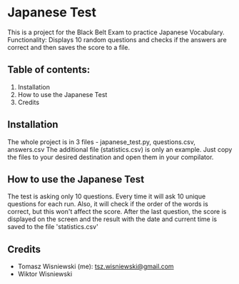 # Japanese Test
This is a project for the Black Belt Exam to practice Japanese Vocabulary.
Functionality: Displays 10 random questions and checks if the answers are correct and then saves the score to a file.

## Table of contents:
1. Installation
2. How to use the Japanese Test
3. Credits

## Installation
The whole project is in 3 files - japanese_test.py, questions.csv, answers.csv
The additional file (statistics.csv) is only an example.
Just copy the files to your desired destination and open them in your compilator.

## How to use the Japanese Test
The test is asking only 10 questions.
Every time it will ask 10 unique questions for each run.
Also, it will check if the order of the words is correct, but this won't affect the score.
After the last question, the score is displayed on the screen and the result
with the date and current time is saved to the file 'statistics.csv'

## Credits
* Tomasz Wisniewski (me): tsz.wisniewski@gmail.com
* Wiktor Wisniewski
